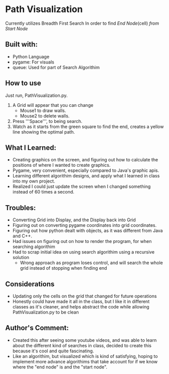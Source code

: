# Path Visualization
Currently utilizes Breadth First Search In order to find *End Node*(cell) *from Start Node*
## Built with:
- Python Language
- pygame: For visuals
- queue: Used for part of Search Algorithim

## How to use
Just run, PathVisualization.py.
1. A Grid will appear that you can change
    - Mouse1 to draw walls.
    - Mouse2 to delete walls.
2. Press '''Space''', to being search.
3. Watch as it starts from the green square to find the end, creates a yellow line showing the optimal path.

## What I Learned:
- Creating graphics on the screen, and figuring out how to calculate the positions of where I wanted to create graphics.
- Pygame, very convenient, especially compared to Java's graphic apis.
- Learning different algorithim designs, and apply what I learned in class into my own project.
- Realized I could just update the screen when I changed something instead of 60 times a second.
## Troubles:
- Converting Grid into Display, and the Display back into Grid
- Figuring out on converting pygame coordinates into grid coordinates.
- Figuring out how python dealt with objects, as it was different from Java and C++.
- Had issues on figuring out on how to render the program, for when searching algorithim
- Had to scrap initial idea on using search algorithim using a recursive solution
    - Wrong approach as program loses control, and will search the whole grid instead of stopping when finding end

## Considerations
- Updating only the cells on the grid that changed for future operations
- Honestly could have made it all in the class, but I like it in different classes as it's cleaner, and helps abstract the code while allowing PathVisualization.py to be clean

## Author's Comment:
- Created this after seeing some youtube videos, and was able to learn about the different kind of searches in class, decided to create this because it's cool and quite fascinating.
- Like an algorithim, but visualized which is kind of satisfying, hoping to implement more advance algorithims that take account for if we know where the "end node" is and the "start node".
